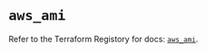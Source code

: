 # `aws_ami`

Refer to the Terraform Registory for docs: [`aws_ami`](https://registry.terraform.io/providers/hashicorp/aws/5.30.0/docs/resources/ami).
